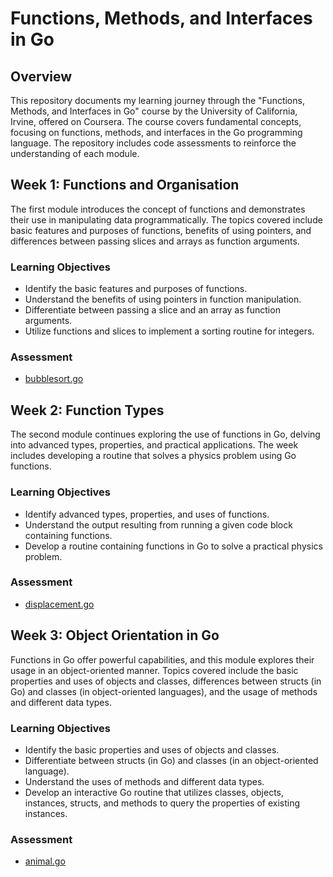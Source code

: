 # Functions, Methods, and Interfaces in Go

## Overview

This repository documents my learning journey through the "Functions, Methods, and Interfaces in Go" course by the University of California, Irvine, offered on Coursera. The course covers fundamental concepts, focusing on functions, methods, and interfaces in the Go programming language. The repository includes code assessments to reinforce the understanding of each module.

## Week 1: Functions and Organisation

The first module introduces the concept of functions and demonstrates their use in manipulating data programmatically. The topics covered include basic features and purposes of functions, benefits of using pointers, and differences between passing slices and arrays as function arguments.

### Learning Objectives

- Identify the basic features and purposes of functions.
- Understand the benefits of using pointers in function manipulation.
- Differentiate between passing a slice and an array as function arguments.
- Utilize functions and slices to implement a sorting routine for integers.

### Assessment

- [bubblesort.go](tree/main/week%201/bubblesort.go)

## Week 2: Function Types

The second module continues exploring the use of functions in Go, delving into advanced types, properties, and practical applications. The week includes developing a routine that solves a physics problem using Go functions.

### Learning Objectives

- Identify advanced types, properties, and uses of functions.
- Understand the output resulting from running a given code block containing functions.
- Develop a routine containing functions in Go to solve a practical physics problem.

### Assessment

- [displacement.go](tree/main/week%202/displacement.go)

## Week 3: Object Orientation in Go

Functions in Go offer powerful capabilities, and this module explores their usage in an object-oriented manner. Topics covered include the basic properties and uses of objects and classes, differences between structs (in Go) and classes (in object-oriented languages), and the usage of methods and different data types.

### Learning Objectives

- Identify the basic properties and uses of objects and classes.
- Differentiate between structs (in Go) and classes (in an object-oriented language).
- Understand the uses of methods and different data types.
- Develop an interactive Go routine that utilizes classes, objects, instances, structs, and methods to query the properties of existing instances.

### Assessment

- [animal.go](tree/main/week%203/animal.go)